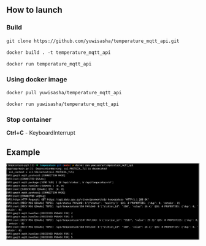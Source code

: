 ## How to launch

### Build

```
git clone https://github.com/yuwisasha/temperature_mqtt_api.git
```
```
docker build . -t temperature_mqtt_api
```
```
docker run temperature_mqtt_api
```

### Using docker image

```
docker pull yuwisasha/temperature_mqtt_api
```
```
docker run yuwisasha/temperature_mqtt_api
```

### Stop container

**Ctrl+C** - KeyboardInterrupt

## Example

![Alt text](image.png)